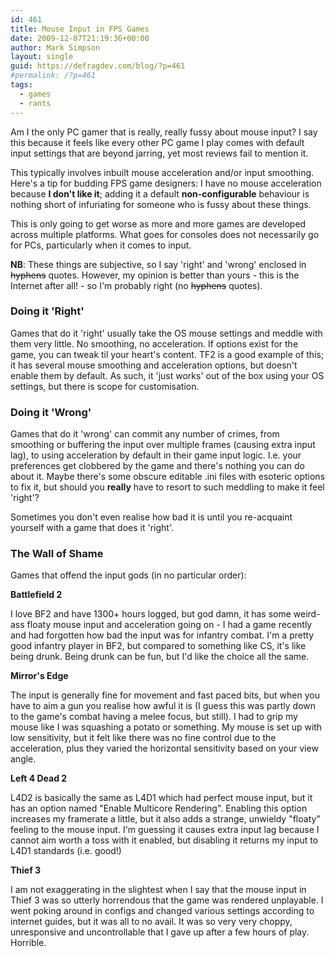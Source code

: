 ```yaml
---
id: 461
title: Mouse Input in FPS Games
date: 2009-12-07T21:19:36+00:00
author: Mark Simpson
layout: single
guid: https://defragdev.com/blog/?p=461
#permalink: /?p=461
tags:
  - games
  - rants
---
```

Am I the only PC gamer that is really, really fussy about mouse input? I say this because it feels like every other PC game I play comes with default input settings that are beyond jarring, yet most reviews fail to mention it.

This typically involves inbuilt mouse acceleration and/or input smoothing. Here's a tip for budding FPS game designers: I have no mouse acceleration because **I don't like it**; adding it a default **non-configurable** behaviour is nothing short of infuriating for someone who is fussy about these things.

This is only going to get worse as more and more games are developed across multiple platforms. What goes for consoles does not necessarily go for PCs, particularly when it comes to input.

**NB**: These things are subjective, so I say 'right' and 'wrong' enclosed in <span style="text-decoration: line-through;">hyphens</span> quotes. However, my opinion is better than yours - this is the Internet after all! - so I'm probably right (no <span style="text-decoration: line-through;">hyphens</span> quotes).

### Doing it 'Right'

Games that do it 'right' usually take the OS mouse settings and meddle with them very little. No smoothing, no acceleration. If options exist for the game, you can tweak til your heart's content. TF2 is a good example of this; it has several mouse smoothing and acceleration options, but doesn't enable them by default. As such, it 'just works' out of the box using your OS settings, but there is scope for customisation.

### Doing it 'Wrong'

Games that do it 'wrong' can commit any number of crimes, from smoothing or buffering the input over multiple frames (causing extra input lag), to using acceleration by default in their game input logic. I.e. your preferences get clobbered by the game and there's nothing you can do about it. Maybe there's some obscure editable .ini files with esoteric options to fix it, but should you **really** have to resort to such meddling to make it feel 'right'?

Sometimes you don't even realise how bad it is until you re-acquaint yourself with a game that does it 'right'.

### The Wall of Shame

Games that offend the input gods (in no particular order):

**Battlefield 2** 

I love BF2 and have 1300+ hours logged, but god damn, it has some weird-ass floaty mouse input and acceleration going on - I had a game recently and had forgotten how bad the input was for infantry combat. I'm a pretty good infantry player in BF2, but compared to something like CS, it's like being drunk. Being drunk can be fun, but I'd like the choice all the same.

**Mirror's Edge**

The input is generally fine for movement and fast paced bits, but when you have to aim a gun you realise how awful it is (I guess this was partly down to the game's combat having a melee focus, but still). I had to grip my mouse like I was squashing a potato or something. My mouse is set up with low sensitivity, but it felt like there was no fine control due to the acceleration, plus they varied the horizontal sensitivity based on your view angle.

**Left 4 Dead 2**

L4D2 is basically the same as L4D1 which had perfect mouse input, but it has an option named "Enable Multicore Rendering". Enabling this option increases my framerate a little, but it also adds a strange, unwieldy "floaty" feeling to the mouse input. I'm guessing it causes extra input lag because I cannot aim worth a toss with it enabled, but disabling it returns my input to L4D1 standards (i.e. good!)

**Thief 3**

I am not exaggerating in the slightest when I say that the mouse input in Thief 3 was so utterly horrendous that the game was rendered unplayable. I went poking around in configs and changed various settings according to internet guides, but it was all to no avail. It was so very very choppy, unresponsive and uncontrollable that I gave up after a few hours of play. Horrible.